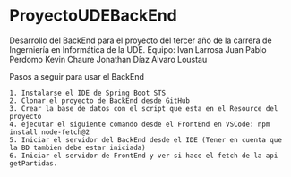 # ProyectoUDEBackEnd
Desarrollo del BackEnd para el proyecto del tercer año de la carrera de Ingerniería en Informática de la UDE.
Equipo:
        Ivan Larrosa
        Juan Pablo Perdomo
        Kevin Chaure
        Jonathan Díaz
        Alvaro Loustau

Pasos a seguir para usar el BackEnd

	1. Instalarse el IDE de Spring Boot STS
	2. Clonar el proyecto de BackEnd desde GitHub
	3. Crear la base de datos con el script que esta en el Resource del proyecto
	4. ejecutar el siguiente comando desde el FrontEnd en VSCode: npm install node-fetch@2
	5. Iniciar el servidor del BackEnd desde el IDE (Tener en cuenta que la BD tambien debe estar iniciada)
	6. Iniciar el servidor de FrontEnd y ver si hace el fetch de la api getPartidas.

